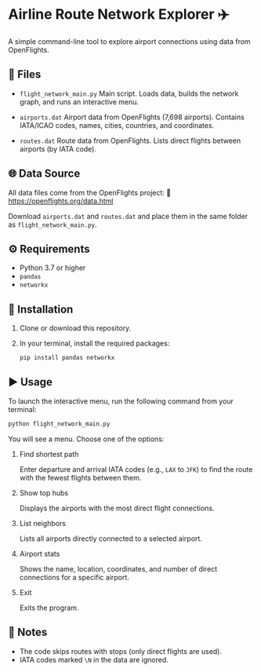# Airline Route Network Explorer ✈️

A simple command-line tool to explore airport connections using data from OpenFlights.

## 📁 Files

- `flight_network_main.py`
  Main script. Loads data, builds the network graph, and runs an interactive menu.

- `airports.dat`
  Airport data from OpenFlights (7,698 airports). Contains IATA/ICAO codes, names, cities, countries, and coordinates.

- `routes.dat`
  Route data from OpenFlights. Lists direct flights between airports (by IATA code).

## 🌐 Data Source

All data files come from the OpenFlights project:
🔗 https://openflights.org/data.html

Download `airports.dat` and `routes.dat` and place them in the same folder as `flight_network_main.py`.

## ⚙️ Requirements

- Python 3.7 or higher
- `pandas`
- `networkx`

## 🚀 Installation

1. Clone or download this repository.
2. In your terminal, install the required packages:

   ```bash
   pip install pandas networkx
   ```

## ▶️ Usage

To launch the interactive menu, run the following command from your terminal:

   ```bash
   python flight_network_main.py
   ```

You will see a menu. Choose one of the options:
1. Find shortest path

    Enter departure and arrival IATA codes (e.g., `LAX` to `JFK`) to find the route with the fewest flights between them.

2. Show top hubs

    Displays the airports with the most direct flight connections.

3. List neighbors

    Lists all airports directly connected to a selected airport.

4. Airport stats

    Shows the name, location, coordinates, and number of direct connections for a specific airport.

5. Exit

    Exits the program.

## 📝 Notes
- The code skips routes with stops (only direct flights are used).
- IATA codes marked `\N` in the data are ignored.
